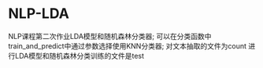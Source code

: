 # NLP-LDA
NLP课程第二次作业LDA模型和随机森林分类器;
可以在分类函数中train_and_predict中通过参数选择使用KNN分类器;
对文本抽取的文件为count
进行LDA模型和随机森林分类训练的文件是test
